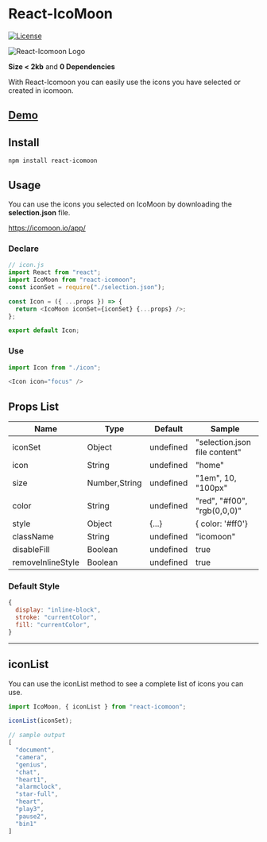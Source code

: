 # React-IcoMoon

[![License](https://img.shields.io/badge/License-MIT-green.svg)](https://opensource.org/licenses/MIT)


![React-Icomoon Logo](https://raw.githubusercontent.com/aykutkardas/React-IcoMoon/master/logo.png)

**Size < 2kb** and **0 Dependencies**

With React-Icomoon you can easily use the icons you have selected or created in icomoon.

## [Demo](https://codesandbox.io/s/react-icomoon-demo-13pce)

## Install

```
npm install react-icomoon
```

## Usage

You can use the icons you selected on IcoMoon by downloading the **selection.json** file.

https://icomoon.io/app/

### Declare
```js
// icon.js
import React from "react";
import IcoMoon from "react-icomoon";
const iconSet = require("./selection.json");

const Icon = ({ ...props }) => {
  return <IcoMoon iconSet={iconSet} {...props} />;
};

export default Icon;
```
### Use
```js
import Icon from "./icon";

<Icon icon="focus" />
```

## Props List
| Name              | Type          | Default   | Sample                        |
|-------------------|---------------|-----------|-------------------------------|
| iconSet           | Object        | undefined | "selection.json file content" |
| icon              | String        | undefined | "home"                        |
| size              | Number,String | undefined | "1em", 10, "100px"            |
| color             | String        | undefined | "red", "#f00", "rgb(0,0,0)"   |
| style             | Object        | {...}     | { color: '#ff0'}              |
| className         | String        | undefined | "icomoon"                     |
| disableFill       | Boolean       | undefined | true                          |
| removeInlineStyle | Boolean       | undefined | true                          |


### Default Style
```js
{
  display: "inline-block",
  stroke: "currentColor",
  fill: "currentColor",
}
```

---

## iconList

You can use the iconList method to see a complete list of icons you can use.

```js
import IcoMoon, { iconList } from "react-icomoon";

iconList(iconSet);

// sample output
[
  "document",
  "camera",
  "genius",
  "chat",
  "heart1",
  "alarmclock",
  "star-full",
  "heart",
  "play3",
  "pause2",
  "bin1"
]
```